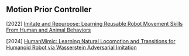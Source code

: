 ## Motion Prior Controller

[2022] [Imitate and Repurpose: Learning Reusable Robot Movement Skills From Human and Animal Behaviors](https://arxiv.org/abs/2203.17138)

[2024] [HumanMimic: Learning Natural Locomotion and Transitions for Humanoid Robot via Wasserstein Adversarial Imitation](https://arxiv.org/abs/2309.14225)